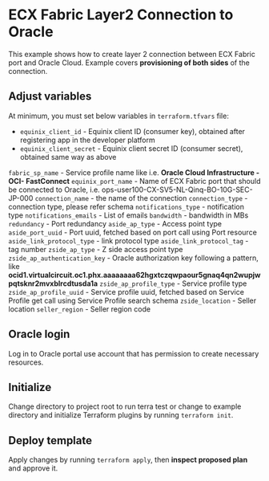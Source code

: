 # ECX Fabric Layer2 Connection to Oracle

This example shows how to create layer 2 connection between ECX Fabric port
and Oracle Cloud.
Example covers **provisioning of both sides** of the connection.

## Adjust variables

At minimum, you must set below variables in `terraform.tfvars` file:

* `equinix_client_id` - Equinix client ID (consumer key), obtained after
  registering app in the developer platform
* `equinix_client_secret` - Equinix client secret ID (consumer secret),
  obtained same way as above

`fabric_sp_name` - Service profile name like i.e. **Oracle Cloud Infrastructure -OCI- FastConnect**
`equinix_port_name` -  Name of ECX Fabric port that should be
connected to Oracle, i.e. ops-user100-CX-SV5-NL-Qinq-BO-10G-SEC-JP-000
`connection_name` - the name of the connection
`connection_type` - connection type, please refer schema
`notifications_type` - notification type
`notifications_emails` - List of emails
`bandwidth` - bandwidth in MBs
`redundancy` - Port redundancy
`aside_ap_type` - Access point type
`aside_port_uuid` - Port uuid, fetched based on port call using Port resource
`aside_link_protocol_type` - link protocol type
`aside_link_protocol_tag` - tag number
`zside_ap_type` - Z side access point type
`zside_ap_authentication_key` - Oracle authorization key following a pattern, like **ocid1.virtualcircuit.oc1.phx.aaaaaaaa62hgxtczqwpaour5gnaq4qn2wupjwpqtsknr2mvxblrcdtusda1a**
`zside_ap_profile_type` - Service profile type
`zside_ap_profile_uuid` - Service profile uuid, fetched based on Service Profile get call using Service Profile search schema
`zside_location` - Seller location
`seller_region` - Seller region code

## Oracle login

Log in to Oracle portal use account that has permission to create necessary resources.

## Initialize

Change directory to project root to run terra test or change to example directory and initialize Terraform plugins
by running `terraform init`.

## Deploy template

Apply changes by running `terraform apply`, then **inspect proposed plan**
and approve it.
